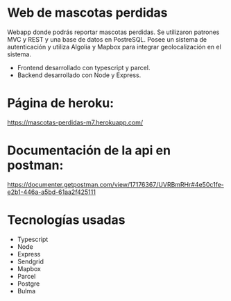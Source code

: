 # Web de mascotas perdidas

Webapp donde podrás reportar mascotas perdidas. Se utilizaron patrones MVC y REST y una base de datos en PostreSQL. Posee un sistema de autenticación y utiliza Algolia y Mapbox para integrar geolocalización en el sistema.

- Frontend desarrollado con typescript y parcel.
- Backend desarrollado con Node y Express.

# Página de heroku:
https://mascotas-perdidas-m7.herokuapp.com/

# Documentación de la api en postman:
https://documenter.getpostman.com/view/17176367/UVRBmRHr#4e50c1fe-e2b1-446a-a5bd-61aa2f425111

# Tecnologías usadas

- Typescript 
- Node 
- Express 
- Sendgrid 
- Mapbox
- Parcel
- Postgre 
- Bulma
